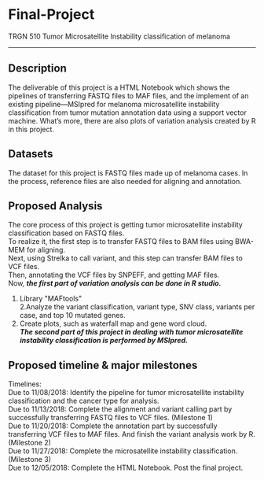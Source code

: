 # Final-Project
TRGN 510
Tumor Microsatellite Instability classification of melanoma
***
## Description  
The deliverable of this project is a HTML Notebook which shows the pipelines of transferring FASTQ files to MAF files, and the implement of an existing pipeline—MSIpred for melanoma microsatellite instability classification from tumor mutation annotation data using a support vector machine. What’s more, there are also plots of variation analysis created by R in this project.  
## Datasets  
The dataset for this project is FASTQ files made up of melanoma cases. In the process, reference files are also needed for aligning and annotation.
## Proposed Analysis  
The core process of this project is getting tumor microsatellite instability classification based on FASTQ files.  
To realize it, the first step is to transfer FASTQ files to BAM files using BWA-MEM for aligning.  
Next, using Strelka to call variant, and this step can transfer BAM files to VCF files.  
Then, annotating the VCF files by SNPEFF, and getting MAF files.  
Now, ***the first part of variation analysis can be done in R studio.***  
1.	Library "MAFtools"  
2.Analyze the variant classification, variant type, SNV class, variants per case, and top 10 mutated genes.  
3.	Create plots, such as waterfall map and gene word cloud.  
***The second part of this project in dealing with tumor microsatellite instability classification is performed by MSIpred.***   
  
## Proposed timeline & major milestones  
Timelines:   
Due to 11/08/2018: Identify the pipeline for tumor microsatellite instability classification and the cancer type for analysis.   
Due to 11/13/2018: Complete the alignment and variant calling part by successfully transferring FASTQ files to VCF files. (Milestone 1)   
Due to 11/20/2018: Complete the annotation part by successfully transferring VCF files to MAF files. And finish the variant analysis work by R. (Milestone 2)   
Due to 11/27/2018: Complete the microsatellite instability classification. (Milestone 3)   
Due to 12/05/2018: Complete the HTML Notebook. Post the final project.   
